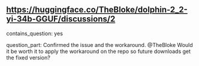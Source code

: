 ## https://huggingface.co/TheBloke/dolphin-2_2-yi-34b-GGUF/discussions/2

contains_question: yes

question_part: Confirmed the issue and the workaround. @TheBloke Would it be worth it to apply the workaround on the repo so future downloads get the fixed version?